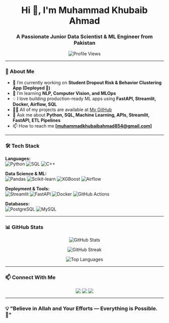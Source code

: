 <h1 align="center">Hi 👋, I'm Muhammad Khubaib Ahmad</h1>
<h3 align="center">A Passionate Junior Data Scientist & ML Engineer from Pakistan</h3>

<p align="center">
  <img src="https://komarev.com/ghpvc/?username=muhammadkhubaibahmad&label=Profile%20views&color=0e75b6&style=flat" alt="Profile Views" />
</p>

---

### 🚀 About Me

- 🔭 I’m currently working on **Student Dropout Risk & Behavior Clustering App (Deployed 🚀)**
- 🌱 I’m learning **NLP, Computer Vision, and MLOps**
- 💡 I love building production-ready ML apps using **FastAPI, Streamlit, Docker, Airflow, SQL**
- 👨‍💻 All of my projects are available at [My GitHub](https://github.com/Khubaib8281)
- 💬 Ask me about **Python, SQL, Machine Learning, APIs, Streamlit, FastAPI, ETL Pipelines**
- 📫 How to reach me **[muhammadkhubaibahmad854@gmail.com]**

---

### 🛠️ Tech Stack

**Languages:**  
![Python](https://img.shields.io/badge/Python-3776AB?style=for-the-badge&logo=python&logoColor=white)
![SQL](https://img.shields.io/badge/SQL-003B57?style=for-the-badge&logo=mysql&logoColor=white)
![C++](https://img.shields.io/badge/C++-00599C?style=for-the-badge&logo=cplusplus&logoColor=white)

**Data Science & ML:**  
![Pandas](https://img.shields.io/badge/Pandas-150458?style=for-the-badge&logo=pandas&logoColor=white)
![Scikit-learn](https://img.shields.io/badge/Scikit--learn-F7931E?style=for-the-badge&logo=scikit-learn&logoColor=white)
![XGBoost](https://img.shields.io/badge/XGBoost-FF6600?style=for-the-badge)
![Airflow](https://img.shields.io/badge/Apache%20Airflow-017CEE?style=for-the-badge&logo=apacheairflow&logoColor=white)

**Deployment & Tools:**  
![Streamlit](https://img.shields.io/badge/Streamlit-FF4B4B?style=for-the-badge&logo=streamlit&logoColor=white)
![FastAPI](https://img.shields.io/badge/FastAPI-009688?style=for-the-badge)
![Docker](https://img.shields.io/badge/Docker-2496ED?style=for-the-badge&logo=docker&logoColor=white)
![GitHub Actions](https://img.shields.io/badge/GitHub%20Actions-2088FF?style=for-the-badge&logo=githubactions&logoColor=white)

**Databases:**  
![PostgreSQL](https://img.shields.io/badge/PostgreSQL-336791?style=for-the-badge&logo=postgresql&logoColor=white)
![MySQL](https://img.shields.io/badge/MySQL-005C84?style=for-the-badge&logo=mysql&logoColor=white)

---

### 📊 GitHub Stats

<p align="center">
  <img src="https://github-readme-stats.vercel.app/api?username=muhammadkhubaibahmad&show_icons=true&theme=radical" alt="GitHub Stats" />
</p>

<p align="center">
  <img src="https://github-readme-streak-stats.herokuapp.com/?user=muhammadkhubaibahmad&theme=radical" alt="GitHub Streak" />
</p>

<p align="center">
  <img src="https://github-readme-stats.vercel.app/api/top-langs/?username=muhammadkhubaibahmad&layout=compact&theme=radical" alt="Top Languages" />
</p>

---

### 📫 Connect With Me

<p align="center">
  <a href="https://linkedin.com/in/muhammad-khubaib-ahmad-" target="_blank"><img align="center" src="https://img.shields.io/badge/LinkedIn-0A66C2?style=for-the-badge&logo=linkedin&logoColor=white" /></a>
  <a href="mailto:[muhammadkhubaibahmad854@gmail.com]" target="_blank"><img align="center" src="https://img.shields.io/badge/Gmail-D14836?style=for-the-badge&logo=gmail&logoColor=white" /></a>
  <a href="https://github.com/Khubaib8281" target="_blank"><img align="center" src="https://img.shields.io/badge/GitHub-171515?style=for-the-badge&logo=github&logoColor=white" /></a>
</p>

---

### 💡 "Believe in Allah and Your Efforts — Everything is Possible. 🚀"

